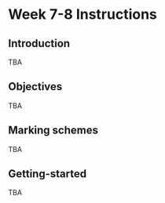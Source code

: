 # Week 7-8 Instructions

## Introduction
TBA

## Objectives
TBA

## Marking schemes
TBA

## Getting-started
TBA
